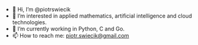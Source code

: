 - 👋 Hi, I’m @piotrswiecik
- 👀 I’m interested in applied mathematics, artificial intelligence and cloud technologies.
- 🌱 I’m currently working in Python, C and Go.
- 📫 How to reach me: piotr.swiecik@gmail.com

<!---
piotrswiecik/piotrswiecik is a ✨ special ✨ repository because its `README.md` (this file) appears on your GitHub profile.
You can click the Preview link to take a look at your changes.
--->
